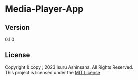 # Media-Player-App

## Version
0.1.0

## License
Copyright & copy ;  2023 Isuru Ashinsana. All Rights Reserved. <br>
This project is licensed under the [MIT License](LICENSE.txt)